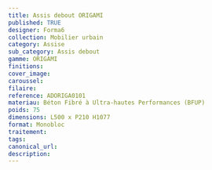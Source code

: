 ```yaml
---
title: Assis debout ORIGAMI
published: TRUE
designer: Forma6
collection: Mobilier urbain
category: Assise
sub_category: Assis debout
gamme: ORIGAMI
finitions: 
cover_image: 
caroussel: 
filaire: 
reference: ADORIGA0101
materiau: Béton Fibré à Ultra-hautes Performances (BFUP)
poids: 75
dimensions: L500 x P210 H1077
format: Monobloc
traitement: 
tags: 
canonical_url: 
description: 
---
```

